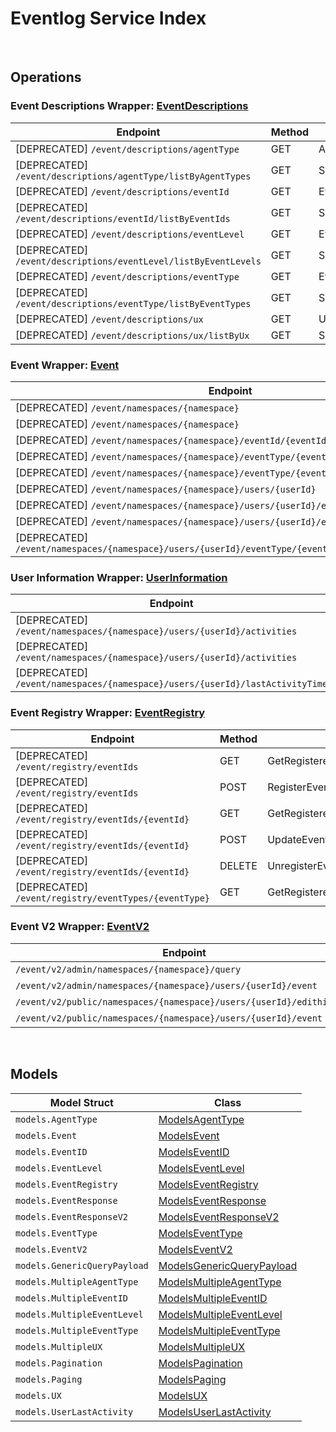 # Eventlog Service Index

&nbsp;

## Operations

### Event Descriptions Wrapper:  [EventDescriptions](../../services-api/pkg/service/eventlog/eventDescriptions.go)
| Endpoint | Method | ID | Class | Wrapper | Example |
|---|---|---|---|---|---|
| [DEPRECATED] `/event/descriptions/agentType` | GET | AgentTypeDescriptionHandlerShort | [AgentTypeDescriptionHandlerShort](../../eventlog-sdk/pkg/eventlogclient/event_descriptions/event_descriptions_client.go) | [AgentTypeDescriptionHandlerShort](../../services-api/pkg/service/eventlog/eventDescriptions.go) | [AgentTypeDescriptionHandlerShort](../../samples/cli/cmd/eventlog/eventDescriptions/agentTypeDescriptionHandler.go) |
| [DEPRECATED] `/event/descriptions/agentType/listByAgentTypes` | GET | SpecificAgentTypeDescriptionHandlerShort | [SpecificAgentTypeDescriptionHandlerShort](../../eventlog-sdk/pkg/eventlogclient/event_descriptions/event_descriptions_client.go) | [SpecificAgentTypeDescriptionHandlerShort](../../services-api/pkg/service/eventlog/eventDescriptions.go) | [SpecificAgentTypeDescriptionHandlerShort](../../samples/cli/cmd/eventlog/eventDescriptions/specificAgentTypeDescriptionHandler.go) |
| [DEPRECATED] `/event/descriptions/eventId` | GET | EventIDDescriptionHandlerShort | [EventIDDescriptionHandlerShort](../../eventlog-sdk/pkg/eventlogclient/event_descriptions/event_descriptions_client.go) | [EventIDDescriptionHandlerShort](../../services-api/pkg/service/eventlog/eventDescriptions.go) | [EventIDDescriptionHandlerShort](../../samples/cli/cmd/eventlog/eventDescriptions/eventIDDescriptionHandler.go) |
| [DEPRECATED] `/event/descriptions/eventId/listByEventIds` | GET | SpecificEventIDDescriptionHandlerShort | [SpecificEventIDDescriptionHandlerShort](../../eventlog-sdk/pkg/eventlogclient/event_descriptions/event_descriptions_client.go) | [SpecificEventIDDescriptionHandlerShort](../../services-api/pkg/service/eventlog/eventDescriptions.go) | [SpecificEventIDDescriptionHandlerShort](../../samples/cli/cmd/eventlog/eventDescriptions/specificEventIDDescriptionHandler.go) |
| [DEPRECATED] `/event/descriptions/eventLevel` | GET | EventLevelDescriptionHandlerShort | [EventLevelDescriptionHandlerShort](../../eventlog-sdk/pkg/eventlogclient/event_descriptions/event_descriptions_client.go) | [EventLevelDescriptionHandlerShort](../../services-api/pkg/service/eventlog/eventDescriptions.go) | [EventLevelDescriptionHandlerShort](../../samples/cli/cmd/eventlog/eventDescriptions/eventLevelDescriptionHandler.go) |
| [DEPRECATED] `/event/descriptions/eventLevel/listByEventLevels` | GET | SpecificEventLevelDescriptionHandlerShort | [SpecificEventLevelDescriptionHandlerShort](../../eventlog-sdk/pkg/eventlogclient/event_descriptions/event_descriptions_client.go) | [SpecificEventLevelDescriptionHandlerShort](../../services-api/pkg/service/eventlog/eventDescriptions.go) | [SpecificEventLevelDescriptionHandlerShort](../../samples/cli/cmd/eventlog/eventDescriptions/specificEventLevelDescriptionHandler.go) |
| [DEPRECATED] `/event/descriptions/eventType` | GET | EventTypeDescriptionHandlerShort | [EventTypeDescriptionHandlerShort](../../eventlog-sdk/pkg/eventlogclient/event_descriptions/event_descriptions_client.go) | [EventTypeDescriptionHandlerShort](../../services-api/pkg/service/eventlog/eventDescriptions.go) | [EventTypeDescriptionHandlerShort](../../samples/cli/cmd/eventlog/eventDescriptions/eventTypeDescriptionHandler.go) |
| [DEPRECATED] `/event/descriptions/eventType/listByEventTypes` | GET | SpecificEventTypeDescriptionHandlerShort | [SpecificEventTypeDescriptionHandlerShort](../../eventlog-sdk/pkg/eventlogclient/event_descriptions/event_descriptions_client.go) | [SpecificEventTypeDescriptionHandlerShort](../../services-api/pkg/service/eventlog/eventDescriptions.go) | [SpecificEventTypeDescriptionHandlerShort](../../samples/cli/cmd/eventlog/eventDescriptions/specificEventTypeDescriptionHandler.go) |
| [DEPRECATED] `/event/descriptions/ux` | GET | UXNameDescriptionHandlerShort | [UXNameDescriptionHandlerShort](../../eventlog-sdk/pkg/eventlogclient/event_descriptions/event_descriptions_client.go) | [UXNameDescriptionHandlerShort](../../services-api/pkg/service/eventlog/eventDescriptions.go) | [UXNameDescriptionHandlerShort](../../samples/cli/cmd/eventlog/eventDescriptions/uxNameDescriptionHandler.go) |
| [DEPRECATED] `/event/descriptions/ux/listByUx` | GET | SpecificUXDescriptionHandlerShort | [SpecificUXDescriptionHandlerShort](../../eventlog-sdk/pkg/eventlogclient/event_descriptions/event_descriptions_client.go) | [SpecificUXDescriptionHandlerShort](../../services-api/pkg/service/eventlog/eventDescriptions.go) | [SpecificUXDescriptionHandlerShort](../../samples/cli/cmd/eventlog/eventDescriptions/specificUXDescriptionHandler.go) |

### Event Wrapper:  [Event](../../services-api/pkg/service/eventlog/event.go)
| Endpoint | Method | ID | Class | Wrapper | Example |
|---|---|---|---|---|---|
| [DEPRECATED] `/event/namespaces/{namespace}` | GET | GetEventByNamespaceHandlerShort | [GetEventByNamespaceHandlerShort](../../eventlog-sdk/pkg/eventlogclient/event/event_client.go) | [GetEventByNamespaceHandlerShort](../../services-api/pkg/service/eventlog/event.go) | [GetEventByNamespaceHandlerShort](../../samples/cli/cmd/eventlog/event/getEventByNamespaceHandler.go) |
| [DEPRECATED] `/event/namespaces/{namespace}` | POST | PostEventHandlerShort | [PostEventHandlerShort](../../eventlog-sdk/pkg/eventlogclient/event/event_client.go) | [PostEventHandlerShort](../../services-api/pkg/service/eventlog/event.go) | [PostEventHandlerShort](../../samples/cli/cmd/eventlog/event/postEventHandler.go) |
| [DEPRECATED] `/event/namespaces/{namespace}/eventId/{eventId}` | GET | GetEventByEventIDHandlerShort | [GetEventByEventIDHandlerShort](../../eventlog-sdk/pkg/eventlogclient/event/event_client.go) | [GetEventByEventIDHandlerShort](../../services-api/pkg/service/eventlog/event.go) | [GetEventByEventIDHandlerShort](../../samples/cli/cmd/eventlog/event/getEventByEventIDHandler.go) |
| [DEPRECATED] `/event/namespaces/{namespace}/eventType/{eventType}` | GET | GetEventByEventTypeHandlerShort | [GetEventByEventTypeHandlerShort](../../eventlog-sdk/pkg/eventlogclient/event/event_client.go) | [GetEventByEventTypeHandlerShort](../../services-api/pkg/service/eventlog/event.go) | [GetEventByEventTypeHandlerShort](../../samples/cli/cmd/eventlog/event/getEventByEventTypeHandler.go) |
| [DEPRECATED] `/event/namespaces/{namespace}/eventType/{eventType}/eventId/{eventId}` | GET | GetEventByEventTypeAndEventIDHandlerShort | [GetEventByEventTypeAndEventIDHandlerShort](../../eventlog-sdk/pkg/eventlogclient/event/event_client.go) | [GetEventByEventTypeAndEventIDHandlerShort](../../services-api/pkg/service/eventlog/event.go) | [GetEventByEventTypeAndEventIDHandlerShort](../../samples/cli/cmd/eventlog/event/getEventByEventTypeAndEventIDHandler.go) |
| [DEPRECATED] `/event/namespaces/{namespace}/users/{userId}` | GET | GetEventByUserIDHandlerShort | [GetEventByUserIDHandlerShort](../../eventlog-sdk/pkg/eventlogclient/event/event_client.go) | [GetEventByUserIDHandlerShort](../../services-api/pkg/service/eventlog/event.go) | [GetEventByUserIDHandlerShort](../../samples/cli/cmd/eventlog/event/getEventByUserIDHandler.go) |
| [DEPRECATED] `/event/namespaces/{namespace}/users/{userId}/eventId/{eventId}` | GET | GetEventByUserIDAndEventIDHandlerShort | [GetEventByUserIDAndEventIDHandlerShort](../../eventlog-sdk/pkg/eventlogclient/event/event_client.go) | [GetEventByUserIDAndEventIDHandlerShort](../../services-api/pkg/service/eventlog/event.go) | [GetEventByUserIDAndEventIDHandlerShort](../../samples/cli/cmd/eventlog/event/getEventByUserIDAndEventIDHandler.go) |
| [DEPRECATED] `/event/namespaces/{namespace}/users/{userId}/eventType/{eventType}` | GET | GetEventByUserIDAndEventTypeHandlerShort | [GetEventByUserIDAndEventTypeHandlerShort](../../eventlog-sdk/pkg/eventlogclient/event/event_client.go) | [GetEventByUserIDAndEventTypeHandlerShort](../../services-api/pkg/service/eventlog/event.go) | [GetEventByUserIDAndEventTypeHandlerShort](../../samples/cli/cmd/eventlog/event/getEventByUserIDAndEventTypeHandler.go) |
| [DEPRECATED] `/event/namespaces/{namespace}/users/{userId}/eventType/{eventType}/eventId/{eventId}` | GET | GetEventByUserEventIDAndEventTypeHandlerShort | [GetEventByUserEventIDAndEventTypeHandlerShort](../../eventlog-sdk/pkg/eventlogclient/event/event_client.go) | [GetEventByUserEventIDAndEventTypeHandlerShort](../../services-api/pkg/service/eventlog/event.go) | [GetEventByUserEventIDAndEventTypeHandlerShort](../../samples/cli/cmd/eventlog/event/getEventByUserEventIDAndEventTypeHandler.go) |

### User Information Wrapper:  [UserInformation](../../services-api/pkg/service/eventlog/userInformation.go)
| Endpoint | Method | ID | Class | Wrapper | Example |
|---|---|---|---|---|---|
| [DEPRECATED] `/event/namespaces/{namespace}/users/{userId}/activities` | GET | GetUserActivitiesHandlerShort | [GetUserActivitiesHandlerShort](../../eventlog-sdk/pkg/eventlogclient/user_information/user_information_client.go) | [GetUserActivitiesHandlerShort](../../services-api/pkg/service/eventlog/userInformation.go) | [GetUserActivitiesHandlerShort](../../samples/cli/cmd/eventlog/userInformation/getUserActivitiesHandler.go) |
| [DEPRECATED] `/event/namespaces/{namespace}/users/{userId}/activities` | DELETE | DeleteUserActivitiesHandlerShort | [DeleteUserActivitiesHandlerShort](../../eventlog-sdk/pkg/eventlogclient/user_information/user_information_client.go) | [DeleteUserActivitiesHandlerShort](../../services-api/pkg/service/eventlog/userInformation.go) | [DeleteUserActivitiesHandlerShort](../../samples/cli/cmd/eventlog/userInformation/deleteUserActivitiesHandler.go) |
| [DEPRECATED] `/event/namespaces/{namespace}/users/{userId}/lastActivityTime` | GET | LastUserActivityTimeHandlerShort | [LastUserActivityTimeHandlerShort](../../eventlog-sdk/pkg/eventlogclient/user_information/user_information_client.go) | [LastUserActivityTimeHandlerShort](../../services-api/pkg/service/eventlog/userInformation.go) | [LastUserActivityTimeHandlerShort](../../samples/cli/cmd/eventlog/userInformation/lastUserActivityTimeHandler.go) |

### Event Registry Wrapper:  [EventRegistry](../../services-api/pkg/service/eventlog/eventRegistry.go)
| Endpoint | Method | ID | Class | Wrapper | Example |
|---|---|---|---|---|---|
| [DEPRECATED] `/event/registry/eventIds` | GET | GetRegisteredEventsHandlerShort | [GetRegisteredEventsHandlerShort](../../eventlog-sdk/pkg/eventlogclient/event_registry/event_registry_client.go) | [GetRegisteredEventsHandlerShort](../../services-api/pkg/service/eventlog/eventRegistry.go) | [GetRegisteredEventsHandlerShort](../../samples/cli/cmd/eventlog/eventRegistry/getRegisteredEventsHandler.go) |
| [DEPRECATED] `/event/registry/eventIds` | POST | RegisterEventHandlerShort | [RegisterEventHandlerShort](../../eventlog-sdk/pkg/eventlogclient/event_registry/event_registry_client.go) | [RegisterEventHandlerShort](../../services-api/pkg/service/eventlog/eventRegistry.go) | [RegisterEventHandlerShort](../../samples/cli/cmd/eventlog/eventRegistry/registerEventHandler.go) |
| [DEPRECATED] `/event/registry/eventIds/{eventId}` | GET | GetRegisteredEventIDHandlerShort | [GetRegisteredEventIDHandlerShort](../../eventlog-sdk/pkg/eventlogclient/event_registry/event_registry_client.go) | [GetRegisteredEventIDHandlerShort](../../services-api/pkg/service/eventlog/eventRegistry.go) | [GetRegisteredEventIDHandlerShort](../../samples/cli/cmd/eventlog/eventRegistry/getRegisteredEventIDHandler.go) |
| [DEPRECATED] `/event/registry/eventIds/{eventId}` | POST | UpdateEventRegistryHandlerShort | [UpdateEventRegistryHandlerShort](../../eventlog-sdk/pkg/eventlogclient/event_registry/event_registry_client.go) | [UpdateEventRegistryHandlerShort](../../services-api/pkg/service/eventlog/eventRegistry.go) | [UpdateEventRegistryHandlerShort](../../samples/cli/cmd/eventlog/eventRegistry/updateEventRegistryHandler.go) |
| [DEPRECATED] `/event/registry/eventIds/{eventId}` | DELETE | UnregisterEventIDHandlerShort | [UnregisterEventIDHandlerShort](../../eventlog-sdk/pkg/eventlogclient/event_registry/event_registry_client.go) | [UnregisterEventIDHandlerShort](../../services-api/pkg/service/eventlog/eventRegistry.go) | [UnregisterEventIDHandlerShort](../../samples/cli/cmd/eventlog/eventRegistry/unregisterEventIDHandler.go) |
| [DEPRECATED] `/event/registry/eventTypes/{eventType}` | GET | GetRegisteredEventsByEventTypeHandlerShort | [GetRegisteredEventsByEventTypeHandlerShort](../../eventlog-sdk/pkg/eventlogclient/event_registry/event_registry_client.go) | [GetRegisteredEventsByEventTypeHandlerShort](../../services-api/pkg/service/eventlog/eventRegistry.go) | [GetRegisteredEventsByEventTypeHandlerShort](../../samples/cli/cmd/eventlog/eventRegistry/getRegisteredEventsByEventTypeHandler.go) |

### Event V2 Wrapper:  [EventV2](../../services-api/pkg/service/eventlog/eventV2.go)
| Endpoint | Method | ID | Class | Wrapper | Example |
|---|---|---|---|---|---|
| `/event/v2/admin/namespaces/{namespace}/query` | POST | QueryEventStreamHandlerShort | [QueryEventStreamHandlerShort](../../eventlog-sdk/pkg/eventlogclient/event_v2/event_v2_client.go) | [QueryEventStreamHandlerShort](../../services-api/pkg/service/eventlog/eventV2.go) | [QueryEventStreamHandlerShort](../../samples/cli/cmd/eventlog/eventV2/queryEventStreamHandler.go) |
| `/event/v2/admin/namespaces/{namespace}/users/{userId}/event` | GET | GetEventSpecificUserV2HandlerShort | [GetEventSpecificUserV2HandlerShort](../../eventlog-sdk/pkg/eventlogclient/event_v2/event_v2_client.go) | [GetEventSpecificUserV2HandlerShort](../../services-api/pkg/service/eventlog/eventV2.go) | [GetEventSpecificUserV2HandlerShort](../../samples/cli/cmd/eventlog/eventV2/getEventSpecificUserV2Handler.go) |
| `/event/v2/public/namespaces/{namespace}/users/{userId}/edithistory` | GET | GetPublicEditHistoryShort | [GetPublicEditHistoryShort](../../eventlog-sdk/pkg/eventlogclient/event_v2/event_v2_client.go) | [GetPublicEditHistoryShort](../../services-api/pkg/service/eventlog/eventV2.go) | [GetPublicEditHistoryShort](../../samples/cli/cmd/eventlog/eventV2/getPublicEditHistory.go) |
| `/event/v2/public/namespaces/{namespace}/users/{userId}/event` | GET | GetUserEventsV2PublicShort | [GetUserEventsV2PublicShort](../../eventlog-sdk/pkg/eventlogclient/event_v2/event_v2_client.go) | [GetUserEventsV2PublicShort](../../services-api/pkg/service/eventlog/eventV2.go) | [GetUserEventsV2PublicShort](../../samples/cli/cmd/eventlog/eventV2/getUserEventsV2Public.go) |


&nbsp;  

## Models

| Model Struct | Class |
|---|---|
| `models.AgentType` | [ModelsAgentType ](../../eventlog-sdk/pkg/eventlogclientmodels/models_agent_type.go) |
| `models.Event` | [ModelsEvent ](../../eventlog-sdk/pkg/eventlogclientmodels/models_event.go) |
| `models.EventID` | [ModelsEventID ](../../eventlog-sdk/pkg/eventlogclientmodels/models_event_id.go) |
| `models.EventLevel` | [ModelsEventLevel ](../../eventlog-sdk/pkg/eventlogclientmodels/models_event_level.go) |
| `models.EventRegistry` | [ModelsEventRegistry ](../../eventlog-sdk/pkg/eventlogclientmodels/models_event_registry.go) |
| `models.EventResponse` | [ModelsEventResponse ](../../eventlog-sdk/pkg/eventlogclientmodels/models_event_response.go) |
| `models.EventResponseV2` | [ModelsEventResponseV2 ](../../eventlog-sdk/pkg/eventlogclientmodels/models_event_response_v2.go) |
| `models.EventType` | [ModelsEventType ](../../eventlog-sdk/pkg/eventlogclientmodels/models_event_type.go) |
| `models.EventV2` | [ModelsEventV2 ](../../eventlog-sdk/pkg/eventlogclientmodels/models_event_v2.go) |
| `models.GenericQueryPayload` | [ModelsGenericQueryPayload ](../../eventlog-sdk/pkg/eventlogclientmodels/models_generic_query_payload.go) |
| `models.MultipleAgentType` | [ModelsMultipleAgentType ](../../eventlog-sdk/pkg/eventlogclientmodels/models_multiple_agent_type.go) |
| `models.MultipleEventID` | [ModelsMultipleEventID ](../../eventlog-sdk/pkg/eventlogclientmodels/models_multiple_event_id.go) |
| `models.MultipleEventLevel` | [ModelsMultipleEventLevel ](../../eventlog-sdk/pkg/eventlogclientmodels/models_multiple_event_level.go) |
| `models.MultipleEventType` | [ModelsMultipleEventType ](../../eventlog-sdk/pkg/eventlogclientmodels/models_multiple_event_type.go) |
| `models.MultipleUX` | [ModelsMultipleUX ](../../eventlog-sdk/pkg/eventlogclientmodels/models_multiple_u_x.go) |
| `models.Pagination` | [ModelsPagination ](../../eventlog-sdk/pkg/eventlogclientmodels/models_pagination.go) |
| `models.Paging` | [ModelsPaging ](../../eventlog-sdk/pkg/eventlogclientmodels/models_paging.go) |
| `models.UX` | [ModelsUX ](../../eventlog-sdk/pkg/eventlogclientmodels/models_u_x.go) |
| `models.UserLastActivity` | [ModelsUserLastActivity ](../../eventlog-sdk/pkg/eventlogclientmodels/models_user_last_activity.go) |
